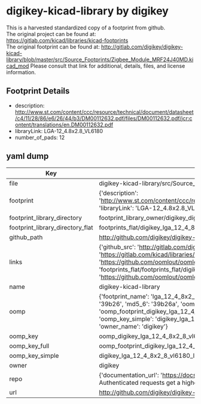 # digikey-kicad-library by digikey  
This is a harvested standardized copy of a footprint from github.  
The original project can be found at:  
https://gitlab.com/kicad/libraries/kicad-footprints  
The original footprint can be found at:
http://gitlab.com/digikey/digikey-kicad-library/blob/master/src/Source_Footprints/Zigbee_Module_MRF24J40MD.kicad_mod
Please consult that link for additional, details, files, and license information.  
## Footprint Details
* description: http://www.st.com/content/ccc/resource/technical/document/datasheet/c4/11/28/86/e6/26/44/b3/DM00112632.pdf/files/DM00112632.pdf/jcr:content/translations/en.DM00112632.pdf  
* libraryLink: LGA-12_4.8x2.8_VL6180  
* number_of_pads: 12  
## yaml dump  
| Key | Value |  
| --- | --- |  
| file | digikey-kicad-library/src/Source_Footprints/LGA-12_4.8x2.8_VL6180.kicad_mod |  
| footprint | {'description': 'http://www.st.com/content/ccc/resource/technical/document/datasheet/c4/11/28/86/e6/26/44/b3/DM00112632.pdf/files/DM00112632.pdf/jcr:content/translations/en.DM00112632.pdf', 'libraryLink': 'LGA-12_4.8x2.8_VL6180', 'number_of_pads': 12} |  
| footprint_library_directory | footprint_library_owner/digikey_digikey-kicad-library |  
| footprint_library_directory_flat | footprints_flat/digikey_lga_12_4_8x2_8_vl6180_lga_12_4_8x2_8_vl6180/working |  
| github_path | http://github.com/digikey/digikey-kicad-library/blob/master/src/Source_Footprints/LGA-12_4.8x2.8_VL6180.kicad_mod |  
| links | {'github_src': 'http://gitlab.com/digikey/digikey-kicad-library/blob/master/src/Source_Footprints/Zigbee_Module_MRF24J40MD.kicad_mod', 'github_src_repo': 'https://gitlab.com/kicad/libraries/kicad-footprints', 'oomp_bot': 'footprints/digikey_lga_12_4_8x2_8_vl6180_lga_12_4_8x2_8_vl6180/working', 'oomp_bot_github': 'https://github.com/oomlout/oomlout_oomp_footprint_bot/tree/main/footprints/digikey_lga_12_4_8x2_8_vl6180_lga_12_4_8x2_8_vl6180/working', 'oomp_src_flat': 'footprints_flat/footprints_flat/digikey_lga_12_4_8x2_8_vl6180_lga_12_4_8x2_8_vl6180/working', 'oomp_src_flat_github': 'https://github.com/oomlout/oomlout_oomp_footprint_src/tree/main/footprints_flat/digikey_lga_12_4_8x2_8_vl6180_lga_12_4_8x2_8_vl6180/working'} |  
| name | digikey-kicad-library |  
| oomp | {'footprint_name': 'lga_12_4_8x2_8_vl6180', 'library_name': 'lga_12_4_8x2_8_vl6180_kicad_mod', 'md5': '39b26a7c0f3bd4c109c50927ee3b8929', 'md5_10': '39b26a7c0f', 'md5_5': '39b26', 'md5_6': '39b26a', 'oomp_key': 'oomp_digikey_lga_12_4_8x2_8_vl6180_lga_12_4_8x2_8_vl6180', 'oomp_key_extra': 'oomp_footprint_digikey_lga_12_4_8x2_8_vl6180_lga_12_4_8x2_8_vl6180', 'oomp_key_full': 'oomp_footprint_digikey_lga_12_4_8x2_8_vl6180_lga_12_4_8x2_8_vl6180_39b26a', 'oomp_key_simple': 'digikey_lga_12_4_8x2_8_vl6180_lga_12_4_8x2_8_vl6180', 'original_filename': 'digikey-kicad-library/src/Source_Footprints/LGA-12_4.8x2.8_VL6180.kicad_mod', 'owner_name': 'digikey'} |  
| oomp_key | oomp_digikey_lga_12_4_8x2_8_vl6180_lga_12_4_8x2_8_vl6180 |  
| oomp_key_full | oomp_footprint_digikey_lga_12_4_8x2_8_vl6180_lga_12_4_8x2_8_vl6180 |  
| oomp_key_simple | digikey_lga_12_4_8x2_8_vl6180_lga_12_4_8x2_8_vl6180 |  
| owner | digikey |  
| repo | {'documentation_url': 'https://docs.github.com/rest/overview/resources-in-the-rest-api#rate-limiting', 'message': "API rate limit exceeded for 84.66.173.59. (But here's the good news: Authenticated requests get a higher rate limit. Check out the documentation for more details.)"} |  
| url | http://github.com/digikey/digikey-kicad-library |  

